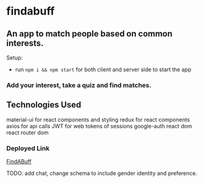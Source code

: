# findabuff

## An app to match people based on common interests.

Setup:
- run ```npm i && npm start``` for both client and server side to start the app

### Add your interest, take a quiz and find matches.

## Technologies Used
material-ui for react components and styling
redux for react components
axios for api calls
JWT for web tokens of sessions
google-auth 
react dom
react router dom


### Deployed Link
[FindABuff](https://fortega328-findabuff.zeet.app/posts)

TODO: add chat, change schema to include gender identity and preference. 
